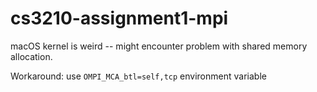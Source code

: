 # cs3210-assignment1-mpi

macOS kernel is weird -- might encounter problem with shared memory allocation.

Workaround: use `OMPI_MCA_btl=self,tcp` environment variable
